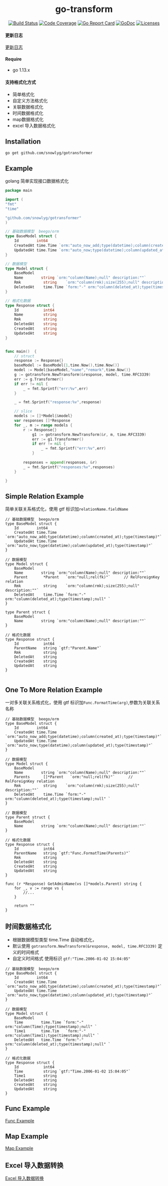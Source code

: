 <h1 align="center">go-transform</h1>

<p align="center">
    <a href="https://travis-ci.org/snowlyg/gotransformer"><img src="https://travis-ci.org/snowlyg/gotransformer.svg?branch=master" alt="Build Status"></a>
    <a href="https://codecov.io/gh/snowlyg/gotransformer"><img src="https://codecov.io/gh/snowlyg/gotransformer/branch/master/graph/badge.svg" alt="Code Coverage"></a>
    <a href="https://goreportcard.com/report/github.com/snowlyg/gotransformer"><img src="https://goreportcard.com/badge/github.com/snowlyg/gotransformer" alt="Go Report Card"></a>
    <a href="https://godoc.org/github.com/snowlyg/gotransformer"><img src="https://godoc.org/github.com/snowlyg/gotransformer?status.svg" alt="GoDoc"></a>
    <a href="https://github.com/snowlyg/gotransformer/blob/master/LICENSE"><img src="https://img.shields.io/github/license/snowlyg/gotransformer" alt="Licenses"></a>
</p>

#### 更新日志
[更新日志](UPDATE.MD)

#### Require
- go 1.13.x

#### 支持格式化方式
- 简单格式化
- 自定义方法格式化
- 关联数据格式化
- 时间数据格式化
- map数据格式化
- excel 导入数据格式化

## Installation

```
go get github.com/snowlyg/gotransformer

```


## Example
golang 简单实现接口数据格式化
```go
package main

import (
"fmt"
"time"

"github.com/snowlyg/gotransformer"
)

// 基础数据模型  beego/orm 
type BaseModel struct {
	Id        int64
	CreatedAt time.Time `orm:"auto_now_add;type(datetime);column(created_at);type(timestamp)"`
	UpdatedAt time.Time `orm:"auto_now;type(datetime);column(updated_at);type(timestamp)"`
}

// 数据模型
type Model struct {
	BaseModel
	Name        string `orm:"column(Name);null" description:""`
	Rmk          string    `orm:"column(rmk);size(255);null" description:""`
	DeletedAt    time.Time `form:"-" orm:"column(deleted_at);type(timestamp);null" `
}

// 格式化数据
type Response struct {
	Id           int64
	Name         string
    Rmk          string
	DeletedAt    string
	CreatedAt    string
	UpdatedAt    string
}


func main()  {
    // struct
    response := Response{}
    baseModel := BaseModel{1,time.Now(),time.Now()}
    model := Model{baseModel,"name","remark",time.Now()}
    g := gotransform.NewTransform(&response, model, time.RFC3339)
    err := g.Transformer()
    if err != nil {
        _ = fmt.Sprintf("err:%v",err)
    }

    _ = fmt.Sprintf("response:%v",response)

    // slice
    models := []*Model{&model}
	var responses []*Response
	for _, m := range models {
		r := Response{}
		    g1 := gotransform.NewTransform(&r, m, time.RFC3339)
            err := g1.Transformer()
            if err != nil {
                _ = fmt.Sprintf("err:%v",err)
            }
           
		responses = append(responses, &r)
        _ = fmt.Sprintf("responses:%v",responses)
	}

}

```

## Simple Relation Example
简单关联关系格式化，使用 gtf 标识加`relationName.fieldName`
 
```
// 基础数据模型  beego/orm 
type BaseModel struct {
	Id        int64
	CreatedAt time.Time `orm:"auto_now_add;type(datetime);column(created_at);type(timestamp)"`
	UpdatedAt time.Time `orm:"auto_now;type(datetime);column(updated_at);type(timestamp)"`
}

// 数据模型
type Model struct {
	BaseModel
	Name        string `orm:"column(Name);null" description:""`
    Parent       *Parent   `orm:"null;rel(fk)"`      // RelForeignKey relation
	Rmk          string    `orm:"column(rmk);size(255);null" description:""`
	DeletedAt    time.Time `form:"-" orm:"column(deleted_at);type(timestamp);null" `
}

type Parent struct {
	BaseModel
	Name        string `orm:"column(Name);null" description:""`
}

// 格式化数据
type Response struct {
	Id           int64
	ParentName   string `gtf:"Parent.Name"`
    Rmk          string
	DeletedAt    string
	CreatedAt    string
	UpdatedAt    string
}


```

## One To More Relation Example
一对多关联关系格式化，使用 gtf 标识加`Func.FormatTime(arg)`,参数为关联关系名称
 
```
// 基础数据模型  beego/orm 
type BaseModel struct {
	Id        int64
	CreatedAt time.Time `orm:"auto_now_add;type(datetime);column(created_at);type(timestamp)"`
	UpdatedAt time.Time `orm:"auto_now;type(datetime);column(updated_at);type(timestamp)"`
}

// 数据模型
type Model struct {
	BaseModel
	Name        string `orm:"column(Name);null" description:""`
    Parents      []*Parent   `orm:"null;rel(fk)"`      // RelForeignKey relation
	Rmk          string    `orm:"column(rmk);size(255);null" description:""`
	DeletedAt    time.Time `form:"-" orm:"column(deleted_at);type(timestamp);null" `
}

// 数据模型
type Parent struct {
	BaseModel
	Name        string `orm:"column(Name);null" description:""`
}

// 格式化数据
type Response struct {
	Id           int64
	ParentName   string `gtf:"Func.FormatTime(Parents)"`
    Rmk          string
	DeletedAt    string
	CreatedAt    string
	UpdatedAt    string
}

func (r *Response) GetAdminName(vs []*models.Parent) string {
	for _, v := range vs {
		//...
	}

	return ""
}

```

## 时间数据格式化
- 根据数据模型类型 time.Time 自动格式化，
- 默认使用 `gotransform.NewTransform(&response, model, time.RFC3339)` 定义的时间格式
- 自定义时间格式 使用标识 `gtf:"Time.2006-01-02 15:04:05"`
 
```
// 基础数据模型  beego/orm 
type BaseModel struct {
	Id        int64
	CreatedAt time.Time `orm:"auto_now_add;type(datetime);column(created_at);type(timestamp)"`
	UpdatedAt time.Time `orm:"auto_now;type(datetime);column(updated_at);type(timestamp)"`
}

// 数据模型
type Model struct {
	BaseModel
	Time        time.Time `form:"-" orm:"column(Time);type(timestamp);null" `
	Time1       time.Tim   `form:"-" orm:"column(Time1);type(timestamp);null" `
	DeletedAt   time.Time `form:"-" orm:"column(deleted_at);type(timestamp);null" `
}

// 格式化数据
type Response struct {
	Id           int64
    Time         string `gtf:"Time.2006-01-02 15:04:05"`
    Time1        string 
	DeletedAt    string
	CreatedAt    string
	UpdatedAt    string
}
```


## Func Example
[Func Example](FUNC.md)

## Map Example
[Map Example](MAP.md)

 
## Excel 导入数据转换
[Excel 导入数据转换](XLSX.md)

